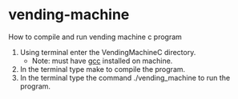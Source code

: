 # vending-machine

How to compile and run vending machine c program

1. Using terminal enter the VendingMachineC directory.
    * Note: must have [gcc](https://gcc.gnu.org/) installed on machine.
2. In the terminal type make to compile the program.
3. In the terminal type the command ./vending_machine to run the program.
